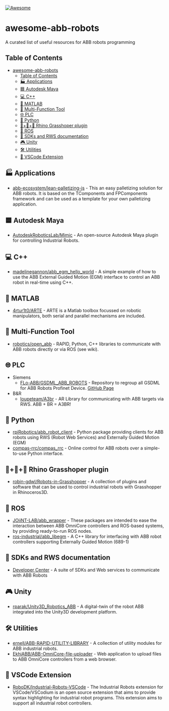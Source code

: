 [![Awesome](https://awesome.re/badge.svg)](https://awesome.re)

# awesome-abb-robots
A curated list of useful resources for ABB robots programming

## Table of Contents
- [awesome-abb-robots](#awesome-abb-robots)
  - [Table of Contents](#table-of-contents)
  - [🏭 Applications](#-applications)
  - [🟦 Autodesk Maya](#-autodesk-maya)
  - [💻 C++](#-c)
  - [🧮 MATLAB](#-matlab)
  - [🧰 Multi-Function Tool](#-multi-function-tool)
  - [🌐 PLC](#-plc)
  - [🐍 Python](#-python)
  - [🦏+🦗+🤖 Rhino Grasshoper plugin](#-rhino-grasshoper-plugin)
  - [🤖 ROS](#-ros)
  - [🔧 SDKs and RWS documentation](#-sdks-and-rws-documentation)
  - [🎮 Unity](#-unity)
  - [🛠️ Utilities](#️-utilities)
  - [📝 VSCode Extension](#-vscode-extension)

## 🏭 Applications
- [abb-ecosystem/lean-palletizing-js](https://github.com/abb-ecosystem/lean-palletizing-js) - This an easy palletizing solution for ABB robots. It is based on the TComponents and FPComponents framework and can be used as a template for your own palletizing application.

## 🟦 Autodesk Maya
- [AutodeskRoboticsLab/Mimic](https://github.com/AutodeskRoboticsLab/Mimic) - An open-source Autodesk Maya plugin for controlling Industrial Robots.

## 💻 C++
- [madelinegannon/abb_egm_hello_world](https://github.com/madelinegannon/abb_egm_hello_world) - A simple example of how to use the ABB External Guided Motion (EGM) interface to control an ABB robot in real-time using C++.

## 🧮 MATLAB
- [4rtur1t0/ARTE](https://github.com/4rtur1t0/ARTE) - ARTE is a Matlab toolbox focussed on robotic manipulators, both serial and parallel mechanisms are included.

## 🧰 Multi-Function Tool
- [robotics/open_abb](https://github.com/robotics/open_abb) - RAPID, Python, C++ libraries to communicate with ABB robots directly or via ROS (see wiki).

## 🌐 PLC
- Siemens
  - [FLo-ABB/GSDML_ABB_ROBOTS](https://github.com/FLo-ABB/GSDML_ABB_ROBOTS) - Repository to regroup all GSDML for ABB Robots Profinet Device. [GitHub Page](https://flo-abb.github.io/GSDML_ABB_ROBOTS/)
- B&R
  - [loupeteam/A3br](https://github.com/loupeteam/A3br) - AR Library for communicating with ABB targets via RWS. ABB + BR = A3BR!

## 🐍 Python
- [rpiRobotics/abb_robot_client](https://github.com/rpiRobotics/abb_robot_client) - Python package providing clients for ABB robots using RWS (Robot Web Services) and Externally Guided Motion (EGM)
- [compas-rrc/compas_rrc](https://github.com/compas-rrc/compas_rrc) - Online control for ABB robots over a simple-to-use Python interface.

## 🦏+🦗+🤖 Rhino Grasshoper plugin
- [robin-gdwl/Robots-in-Grasshopper](https://github.com/robin-gdwl/Robots-in-Grasshopper) - A collection of plugins and software that can be used to control industrial robots with Grasshopper in Rhinoceros3D.

## 🤖 ROS
- [JOiiNT-LAB/abb_wrapper](https://github.com/JOiiNT-LAB/abb_wrapper) - These packages are intended to ease the interaction between ABB OmniCore controllers and ROS-based systems, by providing ready-to-run ROS nodes.
- [ros-industrial/abb_libegm](https://github.com/ros-industrial/abb_libegm) - A C++ library for interfacing with ABB robot controllers supporting Externally Guided Motion (689-1)

## 🔧 SDKs and RWS documentation
- [Developer Center](https://developercenter.robotstudio.com/) - A suite of SDKs and Web services to communicate with ABB Robots

## 🎮 Unity
- [rparak/Unity3D_Robotics_ABB](https://github.com/rparak/Unity3D_Robotics_ABB) - A digital-twin of the robot ABB integrated into the Unity3D development platform.

## 🛠️ Utilities
- [ernell/ABB-RAPID-UTILITY-LIBRARY](https://github.com/ernell/ABB-RAPID-UTILITY-LIBRARY) - A collection of utility modules for ABB industrial robots.
- [EkhiABB/ABB-OmniCore-file-uploader](https://github.com/EkhiABB/ABB-OmniCore-file-uploader) - Web application to upload files to ABB OmniCore controllers from a web browser.

## 📝 VSCode Extension
- [RoboDK/Industrial-Robots-VSCode](https://github.com/RoboDK/Industrial-Robots-VSCode) - The Industrial Robots extension for VSCode/VSCodium is an open source extension that aims to provide syntax highlighting for industrial robot programs. This extension aims to support all industrial robot controllers.
